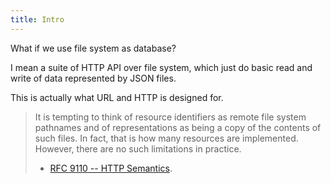```yaml
---
title: Intro
---
```


What if we use file system as database?

I mean a suite of HTTP API over file system,
which just do basic read and write
of data represented by JSON files.

This is actually what URL and HTTP is designed for.

> It is tempting to think of resource identifiers as remote file
> system pathnames and of representations as being a copy of the
> contents of such files. In fact, that is how many resources are
> implemented. However, there are no such limitations in practice.
>
> - [RFC 9110 -- HTTP Semantics](https://www.rfc-editor.org/rfc/rfc9110.html).
